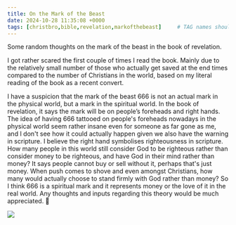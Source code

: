 ```yaml
---
title: On the Mark of the Beast
date: 2024-10-28 11:35:08 +0000
tags: [christbro,bible,revelation,markofthebeast]     # TAG names should always be lowercase
---
```


Some random thoughts on the mark of the beast in the book of revelation.

I got rather scared the first couple of times I read the book. Mainly due to the relatively small number of those who actually get saved at the end times compared to the number of Christians in the world, based on my literal reading of the book as a recent convert.

I have a suspicion that the mark of the beast 666 is not an actual mark in the physical world, but a mark in the spiritual world. In the book of revelation, it says the mark will be on people’s foreheads and right hands. The idea of having 666 tattooed on people's foreheads nowadays in the physical world seem rather insane even for someone as far gone as me, and I don't see how it could actually happen given we also have the warning in scripture. I believe the right hand symbolises righteousness in scripture. How many people in this world still consider God to be righteous rather than consider money to be righteous, and have God in their mind rather than money? It says people cannot buy or sell without it, perhaps that's just money. When push comes to shove and even amongst Christians, how many would actually choose to stand firmly with God rather than money? So I think 666 is a spiritual mark and it represents money or the love of it in the real world. Any thoughts and inputs regarding this theory would be much appreciated. 🙏

![](/67dbdd59d9a0c8b8576713f8e394ab3b.jpeg)